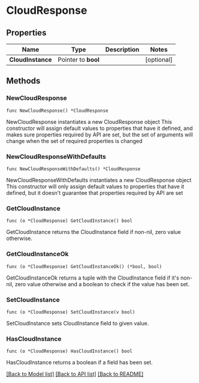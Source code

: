 # CloudResponse

## Properties

Name | Type | Description | Notes
------------ | ------------- | ------------- | -------------
**CloudInstance** | Pointer to **bool** |  | [optional] 

## Methods

### NewCloudResponse

`func NewCloudResponse() *CloudResponse`

NewCloudResponse instantiates a new CloudResponse object
This constructor will assign default values to properties that have it defined,
and makes sure properties required by API are set, but the set of arguments
will change when the set of required properties is changed

### NewCloudResponseWithDefaults

`func NewCloudResponseWithDefaults() *CloudResponse`

NewCloudResponseWithDefaults instantiates a new CloudResponse object
This constructor will only assign default values to properties that have it defined,
but it doesn't guarantee that properties required by API are set

### GetCloudInstance

`func (o *CloudResponse) GetCloudInstance() bool`

GetCloudInstance returns the CloudInstance field if non-nil, zero value otherwise.

### GetCloudInstanceOk

`func (o *CloudResponse) GetCloudInstanceOk() (*bool, bool)`

GetCloudInstanceOk returns a tuple with the CloudInstance field if it's non-nil, zero value otherwise
and a boolean to check if the value has been set.

### SetCloudInstance

`func (o *CloudResponse) SetCloudInstance(v bool)`

SetCloudInstance sets CloudInstance field to given value.

### HasCloudInstance

`func (o *CloudResponse) HasCloudInstance() bool`

HasCloudInstance returns a boolean if a field has been set.


[[Back to Model list]](../README.md#documentation-for-models) [[Back to API list]](../README.md#documentation-for-api-endpoints) [[Back to README]](../README.md)


